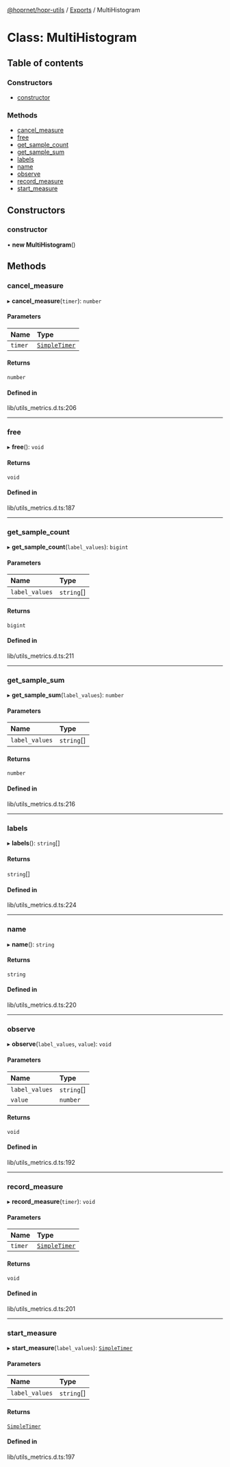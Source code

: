 [@hoprnet/hopr-utils](../README.md) / [Exports](../modules.md) / MultiHistogram

# Class: MultiHistogram

## Table of contents

### Constructors

- [constructor](MultiHistogram.md#constructor)

### Methods

- [cancel\_measure](MultiHistogram.md#cancel_measure)
- [free](MultiHistogram.md#free)
- [get\_sample\_count](MultiHistogram.md#get_sample_count)
- [get\_sample\_sum](MultiHistogram.md#get_sample_sum)
- [labels](MultiHistogram.md#labels)
- [name](MultiHistogram.md#name)
- [observe](MultiHistogram.md#observe)
- [record\_measure](MultiHistogram.md#record_measure)
- [start\_measure](MultiHistogram.md#start_measure)

## Constructors

### constructor

• **new MultiHistogram**()

## Methods

### cancel\_measure

▸ **cancel_measure**(`timer`): `number`

#### Parameters

| Name | Type |
| :------ | :------ |
| `timer` | [`SimpleTimer`](SimpleTimer.md) |

#### Returns

`number`

#### Defined in

lib/utils_metrics.d.ts:206

___

### free

▸ **free**(): `void`

#### Returns

`void`

#### Defined in

lib/utils_metrics.d.ts:187

___

### get\_sample\_count

▸ **get_sample_count**(`label_values`): `bigint`

#### Parameters

| Name | Type |
| :------ | :------ |
| `label_values` | `string`[] |

#### Returns

`bigint`

#### Defined in

lib/utils_metrics.d.ts:211

___

### get\_sample\_sum

▸ **get_sample_sum**(`label_values`): `number`

#### Parameters

| Name | Type |
| :------ | :------ |
| `label_values` | `string`[] |

#### Returns

`number`

#### Defined in

lib/utils_metrics.d.ts:216

___

### labels

▸ **labels**(): `string`[]

#### Returns

`string`[]

#### Defined in

lib/utils_metrics.d.ts:224

___

### name

▸ **name**(): `string`

#### Returns

`string`

#### Defined in

lib/utils_metrics.d.ts:220

___

### observe

▸ **observe**(`label_values`, `value`): `void`

#### Parameters

| Name | Type |
| :------ | :------ |
| `label_values` | `string`[] |
| `value` | `number` |

#### Returns

`void`

#### Defined in

lib/utils_metrics.d.ts:192

___

### record\_measure

▸ **record_measure**(`timer`): `void`

#### Parameters

| Name | Type |
| :------ | :------ |
| `timer` | [`SimpleTimer`](SimpleTimer.md) |

#### Returns

`void`

#### Defined in

lib/utils_metrics.d.ts:201

___

### start\_measure

▸ **start_measure**(`label_values`): [`SimpleTimer`](SimpleTimer.md)

#### Parameters

| Name | Type |
| :------ | :------ |
| `label_values` | `string`[] |

#### Returns

[`SimpleTimer`](SimpleTimer.md)

#### Defined in

lib/utils_metrics.d.ts:197
